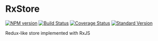 # RxStore
[![NPM version](https://img.shields.io/npm/v/rxstore.svg)](https://www.npmjs.com/package/rxstore)
[![Build Status](https://travis-ci.org/iskandersierra/rxstore.svg?branch=master)](https://travis-ci.org/iskandersierra/rxstore)
[![Coverage Status](https://coveralls.io/repos/github/iskandersierra/rxstore/badge.svg?branch=master)](https://coveralls.io/github/iskandersierra/rxstore?branch=master)
[![Standard Version](https://img.shields.io/badge/release-standard%20version-brightgreen.svg)](https://github.com/conventional-changelog/standard-version)

Redux-like store implemented with RxJS
